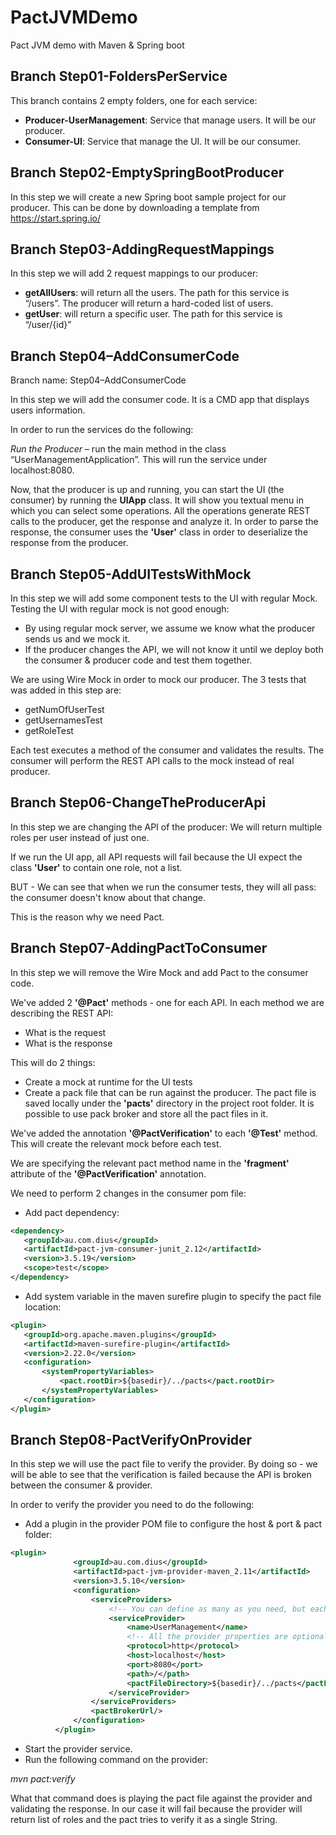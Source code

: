 # PactJVMDemo
Pact JVM demo with Maven &amp; Spring boot

Branch Step01-FoldersPerService
-------------------------------

This branch contains 2 empty folders, one for each service:
* **Producer-UserManagement**: Service that manage users. It will be our producer.
* **Consumer-UI**: Service that manage the UI. It will be our consumer.

Branch Step02-EmptySpringBootProducer
-------------------------------
In this step we will create a new Spring boot sample project for our producer.
This can be done by downloading a template from https://start.spring.io/ 

Branch Step03-AddingRequestMappings
------------------------------------
In this step we will add 2 request mappings to our producer:

* **getAllUsers**: will return all the users. The path for this service is “/users”.
The producer will return a hard-coded list of users.
* **getUser**: will return a specific user. The path for this service is “/user/{id}”

Branch Step04–AddConsumerCode
---------------------------------------------

Branch name: Step04–AddConsumerCode

In this step we will add the consumer code. It is a CMD app that displays users information.

In order to run the services do the following: 

*Run the Producer* – run the main method in the class “UserManagementApplication”. This will run the service under localhost:8080.

Now, that the producer is up and running, you can start the UI (the consumer) by running the **UIApp** class.
It will show you textual menu in which you can select some operations. All the operations generate REST calls to the producer, get the response and analyze it.
In order to parse the response, the consumer uses the **'User'** class in order to deserialize the response from the producer.


Branch Step05-AddUITestsWithMock
---------------------------------------------

In this step we will add some component tests to the UI with regular Mock.
Testing the UI with regular mock is not good enough: 
* By using regular mock server, we assume we know what the producer sends us and we mock it.
* If the producer changes the API, we will not know it until we deploy both the consumer & producer code and test them together.

We are using Wire Mock in order to mock our producer.
The 3 tests that was added in this step are: 
* getNumOfUserTest
* getUsernamesTest
* getRoleTest

Each test executes a method of the consumer and validates the results. The consumer will perform the REST API calls to the mock instead of real producer.

Branch Step06-ChangeTheProducerApi
--------------------------------------------
In this step we are changing the API of the producer: We will return multiple roles per user instead of just one.

If we run the UI app, all API requests will fail because the UI expect the class **'User'** to contain one role, not a list.

BUT - We can see that when we run the consumer tests, they will all pass: the consumer doesn't know about that change.

This is the reason why we need Pact.

Branch Step07-AddingPactToConsumer
-----------------------------------
In this step we will remove the Wire Mock and add Pact to the consumer code.

We've added 2 **'@Pact'** methods - one for each API.
In each method we are describing the REST API: 
 - What is the request 
 - What is the response
 
 
This will do 2 things:
 - Create a mock at runtime for the UI tests
 - Create a pack file that can be run against the producer. The pact file is saved locally under the **'pacts'** directory in the project root folder. It is possible to use pack broker and store all the pact files in it.
 
 
 We've added the annotation **'@PactVerification'** to each **'@Test'** method.
 This will create the relevant mock before each test.
 
 
We are specifying the relevant pact method name in the **'fragment'** attribute of the **'@PactVerification'** annotation.
 
 We need to perform 2 changes in the consumer pom file:

 - Add pact dependency:
 ```xml
<dependency>
    <groupId>au.com.dius</groupId>
    <artifactId>pact-jvm-consumer-junit_2.12</artifactId>
    <version>3.5.19</version>
    <scope>test</scope>
</dependency>
```
 - Add system variable in the maven surefire plugin to specify the pact file location:
 ```xml
 <plugin>
    <groupId>org.apache.maven.plugins</groupId>
    <artifactId>maven-surefire-plugin</artifactId>
    <version>2.22.0</version>
    <configuration>
        <systemPropertyVariables>
            <pact.rootDir>${basedir}/../pacts</pact.rootDir>
        </systemPropertyVariables>
    </configuration>
</plugin>
 ```
 Branch Step08-PactVerifyOnProvider
 ----------------------------------
 In this step we will use the pact file to verify the provider.
 By doing so - we will be able to see that the verification is failed because the API is 
 broken between the consumer & provider.
 
 In order to verify the provider you need to do the following:
  * Add a plugin in the provider POM file to configure the host & port & pact folder:
  
  ```xml
  <plugin>
  				<groupId>au.com.dius</groupId>
  				<artifactId>pact-jvm-provider-maven_2.11</artifactId>
  				<version>3.5.10</version>
  				<configuration>
  					<serviceProviders>
  						<!-- You can define as many as you need, but each must have a unique name -->
  						<serviceProvider>
  							<name>UserManagement</name>
  							<!-- All the provider properties are optional, and have sensible defaults (shown below) -->
  							<protocol>http</protocol>
  							<host>localhost</host>
  							<port>8080</port>
  							<path>/</path>
  							<pactFileDirectory>${basedir}/../pacts</pactFileDirectory>
  						</serviceProvider>
  					</serviceProviders>
  					<pactBrokerUrl/>
  				</configuration>
  			</plugin>
  ```
  * Start the provider service.
  * Run the following command on the provider:
  
  *mvn pact:verify*
  
  What that command does is playing the pact file against the provider and validating the response.
  In our case it will fail because the provider will return list of roles and the pact tries to 
  verify it as a single String.